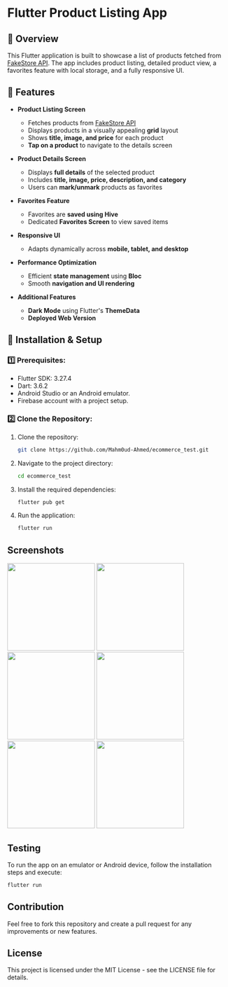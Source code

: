 # Flutter Product Listing App

## 📌 Overview

This Flutter application is built to showcase a list of products fetched from [FakeStore API](https://fakestoreapi.com/products). The app includes product listing, detailed product view, a favorites feature with local storage, and a fully responsive UI.

## 📱 Features

- **Product Listing Screen**

  - Fetches products from [FakeStore API](https://fakestoreapi.com/products)
  - Displays products in a visually appealing **grid** layout
  - Shows **title, image, and price** for each product
  - **Tap on a product** to navigate to the details screen

- **Product Details Screen**

  - Displays **full details** of the selected product
  - Includes **title, image, price, description, and category**
  - Users can **mark/unmark** products as favorites

- **Favorites Feature**

  - Favorites are **saved using Hive**
  - Dedicated **Favorites Screen** to view saved items

- **Responsive UI**

  - Adapts dynamically across **mobile, tablet, and desktop**

- **Performance Optimization**

  - Efficient **state management** using **Bloc**
  - Smooth **navigation and UI rendering**

- **Additional Features**
  - **Dark Mode** using Flutter's **ThemeData**
  - **Deployed Web Version**

## 🚀 Installation & Setup

### 1️⃣ Prerequisites:

- Flutter SDK: 3.27.4
- Dart: 3.6.2
- Android Studio or an Android emulator.
- Firebase account with a project setup.

### 2️⃣ Clone the Repository:

1. Clone the repository:
   ```bash
   git clone https://github.com/Mahm0ud-Ahmed/ecommerce_test.git
   ```
2. Navigate to the project directory:
   ```bash
   cd ecommerce_test
   ```
3. Install the required dependencies:
   ```bash
   flutter pub get
   ```
4. Run the application:
   ```bash
   flutter run
   ```

## Screenshots

<p>
    <img src="https://github.com/user-attachments/assets/ac43c74d-9f15-43ad-a996-db0a7ae3f4b7" width="200" />
    <img src="https://github.com/user-attachments/assets/e520d435-c992-498f-8364-74b09845bbfe" width="200" />
    <img src="https://github.com/user-attachments/assets/b8432068-95be-4bd9-8029-946baec2ce70" width="200" />
    <img src="https://github.com/user-attachments/assets/2b9f27f9-0725-4e4a-816a-27ba52cef114" width="200" />
    <img src="https://github.com/user-attachments/assets/01f5ac5a-4f44-4f5b-ade8-7be210611777" width="200" />
    <img src="https://github.com/user-attachments/assets/5dbd3941-bc4e-41c4-9c0b-6d29e3a86359" width="200" />
    
</p>

## Testing

To run the app on an emulator or Android device, follow the installation steps and execute:

```bash
flutter run
```

## Contribution

Feel free to fork this repository and create a pull request for any improvements or new features.

## License

This project is licensed under the MIT License - see the LICENSE file for details.
